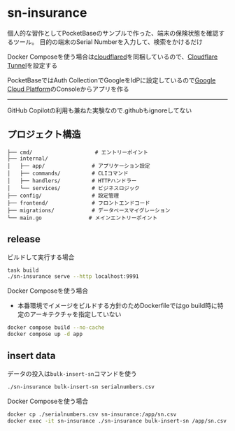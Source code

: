 # sn-insurance

個人的な習作としてPocketBaseのサンプルで作った、端末の保険状態を確認するツール。 目的の端末のSerial Numberを入力して、検索をかけるだけ

Docker Composeを使う場合は[cloudflared](https://github.com/cloudflare/cloudflared)を同梱しているので、[Cloudflare Tunnel](https://developers.cloudflare.com/cloudflare-one/connections/connect-networks/)を設定する

PocketBaseではAuth CollectionでGoogleをIdPに設定しているので[Google Cloud Platform](https://console.cloud.google.com/)のConsoleからアプリを作る

----

GitHub Copilotの利用も兼ねた実験なので.githubもignoreしてない

## プロジェクト構造

```
├── cmd/                    # エントリーポイント
├── internal/
│   ├── app/               # アプリケーション設定
│   ├── commands/          # CLIコマンド
│   ├── handlers/          # HTTPハンドラー
│   └── services/          # ビジネスロジック
├── config/                # 設定管理
├── frontend/              # フロントエンドコード
├── migrations/            # データベースマイグレーション
└── main.go               # メインエントリーポイント
```

## release
ビルドして実行する場合

```sh
task build
./sn-insurance serve --http localhost:9991
```


Docker Composeを使う場合
* 本番環境でイメージをビルドする方針のためDockerfileではgo build時に特定のアーキテクチャを指定していない
```sh
docker compose build --no-cache
docker compose up -d app

```

## insert data
データの投入は`bulk-insert-sn`コマンドを使う

```sh
./sn-insurance bulk-insert-sn serialnumbers.csv
```

Docker Composeを使う場合
```sh
docker cp ./serialnumbers.csv sn-insurance:/app/sn.csv
docker exec -it sn-insurance ./sn-insurance bulk-insert-sn /app/sn.csv
```